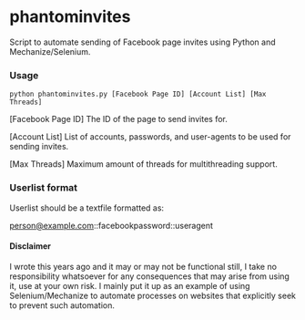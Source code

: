 # phantominvites
Script to automate sending of Facebook page invites using Python and Mechanize/Selenium.

### Usage
`python phantominvites.py [Facebook Page ID] [Account List] [Max Threads]`

[Facebook Page ID] The ID of the page to send invites for.

[Account List] List of accounts, passwords, and user-agents to be used for sending invites.

[Max Threads] Maximum amount of threads for multithreading support.


### Userlist format
Userlist should be a textfile formatted as:

person@example.com::facebookpassword::useragent

#### Disclaimer
I wrote this years ago and it may or may not be functional still, I take no responsibility whatsoever for any consequences that may arise from using it, use at your own risk.
I mainly put it up as an example of using Selenium/Mechanize to automate processes on websites that explicitly seek to prevent such automation.
